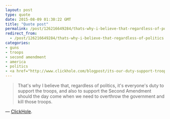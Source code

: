 ```yaml
---
layout: post
type: quote
date: 2015-08-09 01:30:22 GMT
title: "Quote post"
permalink: /post/126216649284/thats-why-i-believe-that-regardless-of-politics
redirect_from: 
  - /post/126216649284/thats-why-i-believe-that-regardless-of-politics
categories:
- guns
- troops
- second amendment
- america
- politics
- <a href="http://www.clickhole.com/blogpost/its-our-duty-support-troops-and-second-amendment-c-1929">clickhole</a>.
---
```

<blockquote>That's why I believe that, regardless of politics, it's everyone's duty to support the troops, and also to support the Second Amendment should the day come when we need to overthrow the government and kill those troops.</blockquote>

 — <a href="http://www.clickhole.com/blogpost/its-our-duty-support-troops-and-second-amendment-c-1929">ClickHole</a>.